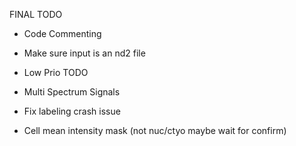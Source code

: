 FINAL TODO
- Code Commenting
- Make sure input is an nd2 file


- Low Prio TODO
- Multi Spectrum Signals
- Fix labeling crash issue
- Cell mean intensity mask (not nuc/ctyo maybe wait for confirm)
